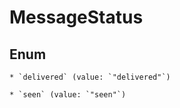 
# MessageStatus

## Enum


    * `delivered` (value: `"delivered"`)

    * `seen` (value: `"seen"`)



